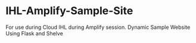 # IHL-Amplify-Sample-Site
For use during Cloud IHL during Amplify session.
Dynamic Sample Website Using Flask and Shelve
